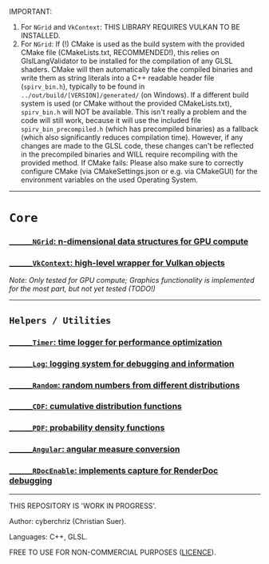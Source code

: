 IMPORTANT:

1. For `NGrid` and `VkContext`: THIS LIBRARY REQUIRES VULKAN TO BE INSTALLED.
2. For `NGrid`: If (!) CMake is used as the build system with the provided CMake file (CMakeLists.txt, RECOMMENDED!), this relies on GlslLangValidator
to be installed for the compilation of any GLSL shaders. CMake will then automatically take the compiled binaries and write them
as string literals into a C++ readable header file (`spirv_bin.h`), typically to be found in `../out/build/[VERSION]/generated/` (on Windows).
If a different build system is used (or CMake without the provided CMakeLists.txt), `spirv_bin.h` will NOT be available.
This isn't really a problem and the code will still work, because it will use the included file `spirv_bin_precompiled.h`
(which has precompiled binaries) as a fallback (which also significantly reduces compilation time). However, if any changes are made to the GLSL code,
these changes can't be reflected in the precompiled binaries and WILL require recompiling with the provided method.
If CMake fails: Please also make sure to correctly configure CMake (via CMakeSettings.json or e.g. via CMakeGUI) for the environment variables
on the used Operating System.
___
#   `Core`
### [______`NGrid`: n-dimensional data structures for GPU compute](docs/ngrid.md)
### [______`VkContext`: high-level wrapper for Vulkan objects](docs/vkcontext.md)
_Note: Only tested for GPU compute; Graphics functionality is implemented for the most part, but not yet tested (TODO!)_
___ 
##  `Helpers / Utilities`
### [______`Timer`: time logger for performance optimization]()
### [______`Log`: logging system for debugging and information]()
### [______`Random`: random numbers from different distributions]()
### [______`CDF`: cumulative distribution functions]()
### [______`PDF`: probability density functions]()
### [______`Angular`: angular measure conversion]()
### [______`RDocEnable`: implements capture for RenderDoc debugging]()
___
THIS REPOSITORY IS 'WORK IN PROGRESS'.

Author: cyberchriz (Christian Suer).

Languages: C++, GLSL.

FREE TO USE FOR NON-COMMERCIAL PURPOSES ([LICENCE](LICENSE)).